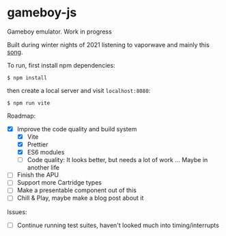 # gameboy-js

Gameboy emulator. Work in progress

Built during winter nights of 2021 listening to vaporwave and mainly this [song](https://www.youtube.com/watch?v=hVtvv3UH9LQ).

To run, first install npm dependencies:

```
$ npm install
```

then create a local server and visit `localhost:8080`:

```
$ npm run vite
```

Roadmap:

- [x] Improve the code quality and build system
  - [x] Vite
  - [x] Prettier
  - [x] ES6 modules
  - [ ] Code quality: It looks better, but needs a lot of work ... Maybe in another life
- [ ] Finish the APU
- [ ] Support more Cartridge types
- [ ] Make a presentable component out of this
- [ ] Chill & Play, maybe make a blog post about it

Issues:

- [ ] Continue running test suites, haven't looked much into timing/interrupts
